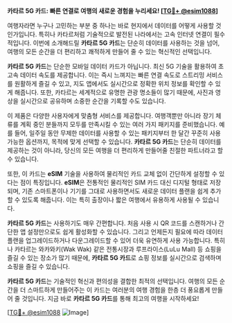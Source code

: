 **카타르 5G 카드: 빠른 연결로 여행의 새로운 경험을 누리세요! [[TG💪+ @esim1088](https://t.me/s/esim1088)]**

여행자라면 누구나 고민하는 부분 중 하나는 바로 현지에서 데이터를 어떻게 사용할 것인가입니다. 특히나 카타르처럼 기술적으로 발전된 나라에서는 고속 인터넷 연결이 필수적입니다. 이번에 소개해드릴 **카타르 5G 카드**는 단순히 데이터를 사용하는 것을 넘어, 여행의 모든 순간을 더 편리하고 쾌적하게 만들어 줄 수 있는 혁신적인 선택입니다.

**카타르 5G 카드**는 단순한 모바일 데이터 카드가 아닙니다. 최신 5G 기술을 활용하여 초고속 데이터 속도를 제공합니다. 이는 즉시 느껴지는 빠른 연결 속도로 스트리밍 서비스를 원활하게 즐길 수 있고, 지도 앱에서도 실시간으로 정확한 위치 정보를 확인할 수 있게 해줍니다. 또한, 카타르는 세계적으로 유명한 관광 명소들이 많기 때문에, 사진과 영상을 실시간으로 공유하며 소중한 순간을 기록할 수도 있습니다.

이 제품은 다양한 사용자에게 맞춤형 서비스를 제공합니다. 여행객뿐만 아니라 장기 체류를 계획 중인 분들까지 모두를 만족시킬 수 있는 여러 가지 패키지를 준비했습니다. 예를 들어, 일주일 동안 무제한 데이터를 사용할 수 있는 패키지부터 한 달간 꾸준히 사용 가능한 옵션까지, 목적에 맞게 선택할 수 있습니다. **카타르 5G 카드**는 단순히 데이터를 제공하는 것이 아니라, 당신의 모든 여행을 더 편리하게 만들어줄 친절한 파트너라고 할 수 있습니다.

또한, 이 카드는 **eSIM** 기술을 사용하여 물리적인 카드 교체 없이 간단하게 설정할 수 있다는 점이 특징입니다. **eSIM**은 전통적인 물리적인 SIM 카드 대신 디지털 형태로 저장되며, 기존 스마트폰이나 기기를 그대로 사용하면서도 새로운 데이터 플랜을 쉽게 추가할 수 있도록 해줍니다. 이는 특히 출장이나 짧은 여행에서 유용하게 사용될 수 있습니다.

**카타르 5G 카드**는 사용하기도 매우 간편합니다. 처음 사용 시 QR 코드를 스캔하거나 간단한 앱 설정만으로도 쉽게 활성화할 수 있습니다. 그리고 언제든지 필요에 따라 데이터 플랜을 업그레이드하거나 다운그레이드할 수 있어 더욱 유연하게 사용 가능합니다. 특히나 카타르는 와카와키(Wak Wak) 같은 전통시장과 루프라이스(LuLu Mall) 등 쇼핑을 즐길 수 있는 장소가 많기 때문에, **카타르 5G 카드**로 쇼핑 정보를 실시간으로 검색하며 쇼핑을 즐길 수 있습니다.

**카타르 5G 카드**는 기술적인 혁신과 편의성을 결합한 최적의 선택입니다. 여행의 모든 순간을 더 스마트하게 만들어주는 이 카드는 여러분의 여행 경험을 한층 더 풍요롭게 만들어 줄 것입니다. 지금 바로 **카타르 5G 카드**를 통해 최고의 여행을 시작하세요!

[[TG💪+ @esim1088](https://t.me/s/esim1088) ![Image](https://i.postimg.cc/Y0z9fWf4/image.png)]